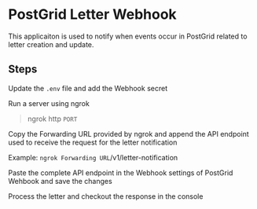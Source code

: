 # PostGrid Letter Webhook

This applicaiton is used to notify when events occur in PostGrid related to letter creation and update.

## Steps

Update the `.env` file and add the Webhook secret

Run a server using ngrok

> ngrok http `PORT
`

Copy the Forwarding URL provided by ngrok and append the API endpoint used to receive the request for the letter notification

Example: `ngrok Forwarding URL`/v1/letter-notification

Paste the complete API endpoint in the Webhook settings of PostGrid Wehbook and save the changes

Process the letter and checkout the response in the console
